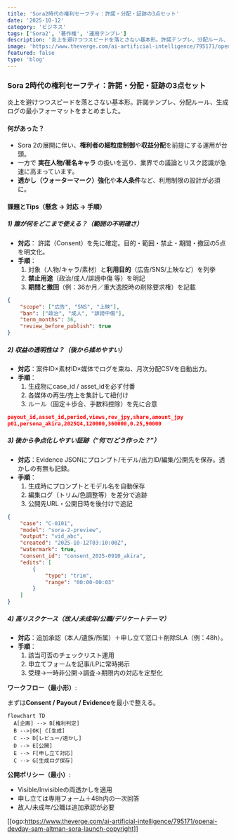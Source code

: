 ```yaml
---
title: 'Sora2時代の権利セーフティ：許諾・分配・証跡の3点セット'
date: '2025-10-12'
category: 'ビジネス'
tags: ['Sora2', '著作権', '運用テンプレ']
description: '炎上を避けつつスピードを落とさない基本形。許諾テンプレ、分配ルール、生成ログの最小フォーマットをまとめました。'
image: 'https://www.theverge.com/ai-artificial-intelligence/795171/openai-devday-sam-altman-sora-launch-copyright'
featured: false
type: 'blog'
---
```


### Sora 2時代の権利セーフティ：許諾・分配・証跡の3点セット

炎上を避けつつスピードを落とさない基本形。許諾テンプレ、分配ルール、生成ログの最小フォーマットをまとめました。

#### 何があった？

- Sora 2の展開に伴い、**権利者の細粒度制御**や**収益分配**を前提にする運用が台頭。
- 一方で **実在人物/著名キャラ** の扱いを巡り、業界での議論とリスク認識が急速に高まっています。
- **透かし（ウォーターマーク）強化**や**本人条件**など、利用制限の設計が必須に。

#### 課題とTips（懸念 → 対応 → 手順）

##### 1) 誰が何をどこまで使える？（範囲の不明確さ）

- **対応**： 許諾（Consent）を先に確定。目的・範囲・禁止・期間・撤回の5点を明文化。
- **手順**：
    1. 対象（人物/キャラ/素材）と**利用目的**（広告/SNS/上映など）を列挙
    2. **禁止用途**（政治/成人/誹謗中傷 等）を明記
    3. **期間と撤回**（例：36か月／重大逸脱時の削除要求権）を記載

```json
{
	"scope": ["広告", "SNS", "上映"],
	"ban": ["政治", "成人", "誹謗中傷"],
	"term_months": 36,
	"review_before_publish": true
}
```

##### 2) 収益の透明性は？（後から揉めやすい）

- **対応**：案件ID×素材ID×媒体でログを束ね、月次分配CSVを自動出力。
- **手順**：
    1. 生成物にcase_id / asset_idを必ず付番
    2. 各媒体の再生/売上を集計して紐付け
    3. ルール（固定＋歩合、手数料控除）を先に合意

```json
payout_id,asset_id,period,views,rev_jpy,share,amount_jpy
p01,persona_akira,2025Q4,120000,360000,0.25,90000
```

##### 3) 後から争点化しやすい証跡（“何で/どう作った？”）

- **対応**：Evidence JSONにプロンプト/モデル/出力ID/編集/公開先を保存。透かしの有無も記録。
- **手順**：
    1. 生成時にプロンプトとモデル名を自動保存
    2. 編集ログ（トリム/色調整等）を差分で追跡
    3. 公開先URL・公開日時を後付けで追記

```json
{
	"case": "C-0101",
	"model": "sora-2-preview",
	"output": "vid_abc",
	"created": "2025-10-12T03:10:00Z",
	"watermark": true,
	"consent_id": "consent_2025-0910_akira",
	"edits": [
		{
			"type": "trim",
			"range": "00:00-00:03"
		}
	]
}
```

##### 4) 高リスクケース（故人/未成年/公職/デリケートテーマ）

- **対応**：追加承認（本人/遺族/所属）＋申し立て窓口＋削除SLA（例：48h）。
- **手順**：
    1. 該当可否のチェックリスト運用
    2. 申立てフォームを記事/LPに常時掲示
    3. 受理→一時非公開→調査→期限内の対応を定型化

**ワークフロー（最小形）**:

まずは**Consent / Payout / Evidence**を最小で整える。

```mermaid
flowchart TD
  A[企画] --> B[権利判定]
  B -->|OK| C[生成]
  C --> D[レビュー/透かし]
  D --> E[公開]
  E --> F[申し立て対応]
  C --> G[生成ログ保存]
```

**公開ポリシー（最小）**:

- Visible/Invisibleの両透かしを適用
- 申し立ては専用フォーム＋48h内の一次回答
- 故人/未成年/公職は追加承認が必要

[[ogp:https://www.theverge.com/ai-artificial-intelligence/795171/openai-devday-sam-altman-sora-launch-copyright]]
